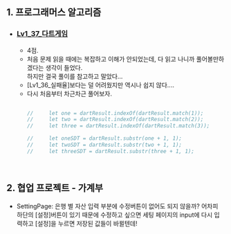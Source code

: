 ## 1. 프로그래머스 알고리즘
- ### [Lv1_37_다트게임](https://github.com/EunJaePark/algorithm/blob/master/Lv1_37_%EB%8B%A4%ED%8A%B8%EA%B2%8C%EC%9E%84.md)

  - 4점.
  - 처음 문제 읽을 때에는 복잡하고 이해가 안되었는데, 다 읽고 나니까 풀어볼만하겠다는 생각이 들었다.   
     하지만 결국 풀이를 참고하고 말았다...
  - [Lv1_36_실패율]보다는 덜 어려웠지만 역시나 쉽지 않다....
  - 다시 처음부터 차근차근 풀어보자.
    ```javascript
        
    //     let one = dartResult.indexOf(dartResult.match(1));
    //     let two = dartResult.indexOf(dartResult.match(2));
    //     let three = dartResult.indexOf(dartResult.match(3));

    //     let oneSDT = dartResult.substr(one + 1, 1);
    //     let twoSDT = dartResult.substr(two + 1, 1);
    //     let threeSDT = dartResult.substr(three + 1, 1);
    ```

<br/>

## 2. 협업 프로젝트 - 가계부
- SettingPage: 은행 별 자산 입력 부분에 수정버튼이 없어도 되지 않을까? 어차피 하단의 [설정]버튼이 있기 때문에 수정하고 싶으면 세팅 페이지의 input에 다시 입력하고 [설정]을 누르면 저장된 값들이 바뀔텐데!

